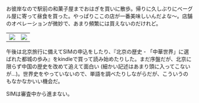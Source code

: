 お彼岸なので駅前の和菓子屋までおはぎを買いに散歩。帰りに久しぶりにベーグル屋に寄って昼食を買った。やっぱりここの店が一番美味しいんだよな〜。店舗のオペレーションが微妙で、あまり頻繁には買えないのだけれど。

<table>
  <tr>
    <td><img src="https://photos.old.apkas.net/medium/202509/20250923-IMG_1817.webp" /></td>
    <td><img src="https://photos.old.apkas.net/medium/202509/20250923-IMG_1818.webp" /></td>
  </tr>
</table>

午後は北京旅行に備えてSIMの申込をしたり、『北京の歴史 - 「中華世界」に選ばれた都城の歩み』をkindleで買って読み始めたりした。まだ序盤だが、北京に限らず中国の歴史を改めて追えて面白い (細かい記述はあまり頭に入ってこないが...)。世界史をやっていないので、単語を調べたりしながらだが、こういうのもなかなかいい機会だ。

SIMは審査中から進まない。
